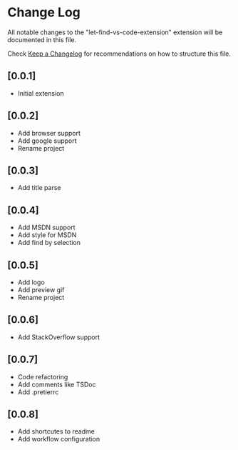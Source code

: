 # Change Log

All notable changes to the "let-find-vs-code-extension" extension will be documented in this file.

Check [Keep a Changelog](http://keepachangelog.com/) for recommendations on how to structure this file.

## [0.0.1]

- Initial extension

## [0.0.2]

- Add browser support
- Add google support
- Rename project

## [0.0.3]

- Add title parse

## [0.0.4]

- Add MSDN support
- Add style for MSDN
- Add find by selection

## [0.0.5]

- Add logo
- Add preview gif
- Rename project

## [0.0.6]

- Add StackOverflow support

## [0.0.7]

- Code refactoring
- Add comments like TSDoc
- Add .pretierrc

## [0.0.8]

- Add shortcutes to readme
- Add workflow configuration